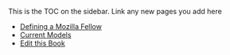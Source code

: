 This is the TOC on the sidebar. Link any new pages you add here

* [Defining a Mozilla Fellow](01-defining-fellow.md)
* [Current Models](02-current-models.md)
* [Edit this Book](CONTRIBUTING.md)
